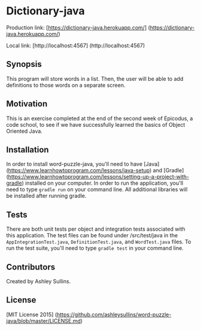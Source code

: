 # Dictionary-java

Production link: [https://dictionary-java.herokuapp.com/] (https://dictionary-java.herokuapp.com/) 

Local link: [http://localhost:4567] (http://localhost:4567) 

## Synopsis

This program will store words in a list. Then, the user will be able to add definitions to those words on a separate screen.

## Motivation

This is an exercise completed at the end of the second week of Epicodus, a code school, to see if we have successfully learned the basics of Object Oriented Java.

## Installation

In order to install word-puzzle-java, you'll need to have [Java] (https://www.learnhowtoprogram.com/lessons/java-setup) and [Gradle] (https://www.learnhowtoprogram.com/lessons/setting-up-a-project-with-gradle) installed on your computer. In order to run the application, you'll need to type ``gradle run`` on your command line. All additional libraries will be installed after running gradle.

## Tests

There are both unit tests per object and integration tests associated with this application. The test files can be found under /src/test/java in the ``AppIntegrationTest.java``, ``DefinitionTest.java``, and ``WordTest.java`` files. To run the test suite, you'll need to type ``gradle test`` in your command line.

## Contributors

Created by Ashley Sullins.

## License

[MIT License 2015] (https://github.com/ashleysullins/word-puzzle-java/blob/master/LICENSE.md)